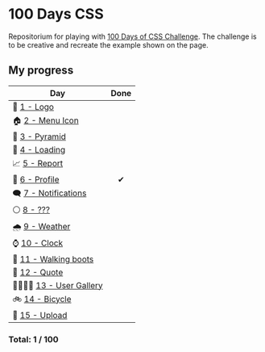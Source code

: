 # 100 Days CSS
Repositorium for playing with [100 Days of CSS Challenge](https://100dayscss.com). The challenge is to be creative and recreate the example shown on the page.

## My progress
| Day  | Done | 
|---|:---:|
| 🛑 [1 - Logo]()|  |
| 🏠 [2 - Menu Icon]()| |  |
| 🔺 [3 - Pyramid]()|  |
| 🔘 [4 - Loading]()|  |
| 📈 [5 - Report]()|  |
| 👤 [6 - Profile](https://github.com/tdxa/100_days_css/tree/master/N_006)| ✔ |
| 🗨 [7 - Notifications]()|  |
| ⚪ [8 - ???]()|  |
| 🌧 [9 - Weather]()|  |
| ⌚ [10 - Clock]()|  |
| 👟 [11 - Walking boots]()|  |
| 🧠 [12 - Quote]()|  |
| 👨‍👨‍👧‍👧 [13 - User Gallery]()|  |
| 🚲 [14 - Bicycle]()|  |
| 🔼 [15 - Upload]()|  |

### Total:  1 / 100
